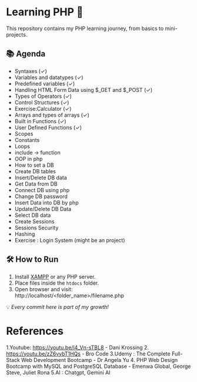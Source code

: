# Learning PHP 🐘

This repository contains my PHP learning journey, from basics to mini-projects.

## 📚 Agenda
- Syntaxes (✓) 
- Variables and datatypes (✓) 
- Predefined variables (✓) 
- Handling HTML Form Data using $_GET and $_POST (✓)  
- Types of Operators (✓)  
- Control Structures (✓)  
- Exercise:Calculator (✓)  
- Arrays and types of arrays (✓) 
- Built in Functions (✓) 
- User Defined Functions (✓) 
- Scopes
- Constants
- Loops
- include -> function
- OOP in php
- How to set a DB
- Create DB tables
- Insert/Delete DB data
- Get Data from DB
- Connect DB using php
- Change DB password
- Insert Data into DB by php
- Update/Delete DB Data
- Select DB data
- Create Sessions
- Sessions Security
- Hashing
- Exercise : Login System (might be an project) 

## 🛠️ How to Run
1. Install [XAMPP](https://www.apachefriends.org/) or any PHP server.
2. Place files inside the `htdocs` folder.
3. Open browser and visit:  
                            http://localhost/<folder_name>/filename.php
   
💡 _Every commit here is part of my growth!_

# References
1.Youtube: https://youtu.be/l4_Vn-sTBL8 - Dani Krossing
2.         https://youtu.be/zZ6vybT1HQs - Bro Code
3.Udemy  : The Complete Full-Stack Web Development Bootcamp - Dr Angela Yu
4.         PHP Web Design Bootcamp with MySQL and PostgreSQL Database - Emenwa Global, George Steve, Juliet Rona
5.AI     : Chatgpt, Gemini AI


